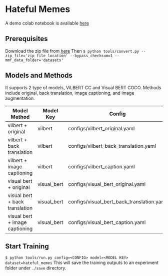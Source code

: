 # Hateful Memes

A demo colab notebook is available [here](https://colab.research.google.com/drive/15CxLPwDXVS2ypPWP2eoV2RDbGwSpY61d?usp=sharing)

## Prerequisites

Download the zip file from [here](https://drive.google.com/file/d/1CvAApbvMS2TQVmrbwoalBXaRQfaHk0ik/view?usp=sharing)
Then `$ python tools/convert.py --zip_file='zip file location' --bypass_checksum=1 --mmf_data_folder='datasets'`

## Models and Methods

It supports 2 type of models, ViLBERT CC and Visual BERT COCO.
Methods include original, back translation, image captioning, and image augmentation.

| Model Method                   | Model Key   | Config                                    |
|--------------------------------|-------------|-------------------------------------------|
| vilbert + original             | vilbert     | configs/vilbert_original.yaml             |
| vilbert + back translation     | vilbert     | configs/vilbert_back_translation.yaml     |
| vilbert + image captioning     | vilbert     | configs/vilbert_caption.yaml              |
| visual bert + original         | visual_bert | configs/visual_bert_original.yaml         |
| visual bert + back translation | visual_bert | configs/visual_bert_back_translation.yaml |
| visual bert + image captioning | visual_bert | configs/visual_bert_caption.yaml          |

## Start Training

`$ python tools/run.py config=<CONFIG> model=<MODEL KEY> dataset=hateful_memes`
This will save the training outputs to an experiment folder under `./save` directory.
